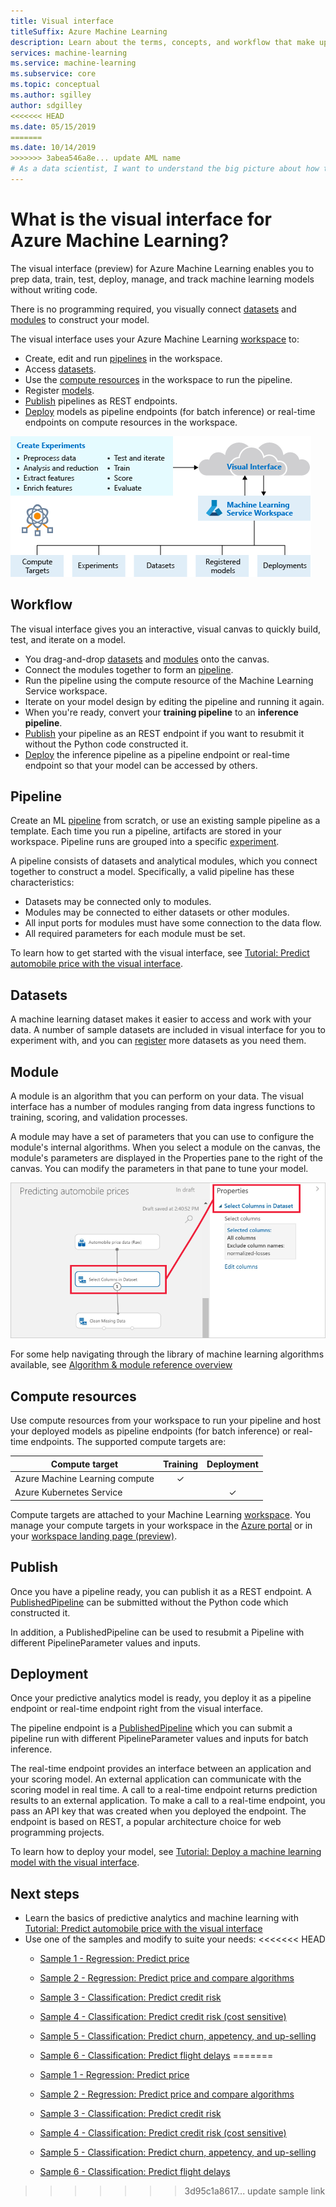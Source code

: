 ```yaml
---
title: Visual interface
titleSuffix: Azure Machine Learning
description: Learn about the terms, concepts, and workflow that make up the visual interface (preview) for Azure Machine Learning.
services: machine-learning
ms.service: machine-learning
ms.subservice: core
ms.topic: conceptual
ms.author: sgilley
author: sdgilley
<<<<<<< HEAD
ms.date: 05/15/2019
=======
ms.date: 10/14/2019
>>>>>>> 3abea546a8e... update AML name
# As a data scientist, I want to understand the big picture about how the visual interface for Azure Machine Learning works.
---
```


# What is the visual interface for Azure Machine Learning? 

The visual interface (preview) for Azure Machine Learning enables you to prep data, train, test, deploy, manage, and track machine learning models without writing code.

There is no programming required, you visually connect [datasets](#datasets) and [modules](#module) to construct your model.

The visual interface uses your Azure Machine Learning [workspace](concept-workspace.md) to:

+ Create, edit and run [pipelines](#pipeline) in the workspace.
+ Access [datasets](#datasets).
+ Use the [compute resources](#compute) in the workspace to run the pipeline. 
+ Register [models](concept-azure-machine-learning-architecture.md#models).
+ [Publish](#publish) pipelines as REST endpoints.
+ [Deploy](#deployment) models as pipeline endpoints (for batch inference) or real-time endpoints on compute resources in the workspace.

![Overview of the visual interface](media/ui-concept-visual-interface/overview.png)

## Workflow

The visual interface gives you an interactive, visual canvas to quickly build, test, and iterate on a model. 

+ You drag-and-drop [datasets](#datasets) and [modules](#module) onto the canvas.
+ Connect the modules together to form an [pipeline](#pipeline).
+ Run the pipeline using the compute resource of the Machine Learning Service workspace.
+ Iterate on your model design by editing the pipeline and running it again.
+ When you're ready, convert your **training pipeline** to an **inference pipeline**.
+ [Publish](#publish) your pipeline as an REST endpoint if you want to resubmit it without the Python code constructed it.
+ [Deploy](#deployment) the inference pipeline as a pipeline endpoint or real-time endpoint so that your model can be accessed by others.

## Pipeline

Create an ML [pipeline](concept-azure-machine-learning-architecture.md#ml-pipelines) from scratch, or use an existing sample pipeline as a template. Each time you run a pipeline, artifacts are stored in your workspace. Pipeline runs are grouped into a specific [experiment](concept-azure-machine-learning-architecture.md#experiments).

A pipeline consists of datasets and analytical modules, which you connect together to construct a model. Specifically, a valid pipeline has these characteristics:

* Datasets may be connected only to modules.
* Modules may be connected to either datasets or other modules.
* All input ports for modules must have some connection to the data flow.
* All required parameters for each module must be set.


To learn how to get started with the visual interface, see [Tutorial: Predict automobile price with the visual interface](ui-tutorial-automobile-price-train-score.md).

## Datasets

A machine learning dataset makes it easier to access and work with your data. A number of sample datasets are included in visual interface for you to experiment with, and you can [register](./how-to-create-register-datasets.md) more datasets as you need them.

## Module

A module is an algorithm that you can perform on your data. The visual interface has a number of modules ranging from data ingress functions to training, scoring, and validation processes.

A module may have a set of parameters that you can use to configure the module's internal algorithms. When you select a module on the canvas, the module's parameters are displayed in the Properties pane to the right of the canvas. You can modify the parameters in that pane to tune your model.

![Module properties](media/ui-concept-visual-interface/properties.png)

For some help navigating through the library of machine learning algorithms available, see [Algorithm & module reference overview](../algorithm-module-reference/module-reference.md)

## <a name="compute"></a> Compute resources

Use compute resources from your workspace to run your pipeline and host your deployed models as pipeline endpoints (for batch inference) or real-time endpoints. The supported compute targets are:


| Compute target | Training | Deployment |
| ---- |:----:|:----:|
| Azure Machine Learning compute | ✓ | |
| Azure Kubernetes Service | | ✓ |

Compute targets are attached to your Machine Learning [workspace](concept-workspace.md). You manage your compute targets in your workspace in the [Azure portal](https://portal.azure.com) or in your [workspace landing page (preview)](https://ml.azure.com).

## Publish

Once you have a pipeline ready, you can publish it as a REST endpoint. A [PublishedPipeline](https://docs.microsoft.com/en-us/python/api/azureml-pipeline-core/azureml.pipeline.core.graph.publishedpipeline?view=azure-ml-py) can be submitted without the Python code which constructed it.

In addition, a PublishedPipeline can be used to resubmit a Pipeline with different PipelineParameter values and inputs.

## Deployment

Once your predictive analytics model is ready, you deploy it as a pipeline endpoint or real-time endpoint right from the visual interface.

The pipeline endpoint is a [PublishedPipeline](https://docs.microsoft.com/en-us/python/api/azureml-pipeline-core/azureml.pipeline.core.graph.publishedpipeline?view=azure-ml-py) which you can submit a pipeline run with different PipelineParameter values and inputs for batch inference.

The real-time endpoint provides an interface between an application and your scoring model. An external application can communicate with the scoring model in real time. A call to a real-time endpoint returns prediction results to an external application. To make a call to a real-time endpoint, you pass an API key that was created when you deployed the endpoint. The endpoint is based on REST, a popular architecture choice for web programming projects.

To learn how to deploy your model, see [Tutorial: Deploy a machine learning model with the visual interface](ui-tutorial-automobile-price-deploy.md).

## Next steps

* Learn the basics of predictive analytics and machine learning with [Tutorial: Predict automobile price with the visual interface](ui-tutorial-automobile-price-train-score.md)
* Use one of the samples and modify to suite your needs:
<<<<<<< HEAD
    * [Sample 1 - Regression: Predict price](ui-sample-regression-predict-automobile-price-basic.md)
    * [Sample 2 - Regression: Predict price and compare algorithms](ui-sample-regression-predict-automobile-price-compare-algorithms.md)
    * [Sample 3 - Classification: Predict credit risk](ui-sample-classification-predict-credit-risk-basic.md)
    * [Sample 4 - Classification: Predict credit risk (cost sensitive)](ui-sample-classification-predict-credit-risk-cost-sensitive.md)
    * [Sample 5 - Classification: Predict churn, appetency, and up-selling](ui-sample-classification-predict-churn.md)
    * [Sample 6 - Classification: Predict flight delays](ui-sample-classification-predict-flight-delay.md)
=======

    * [Sample 1 - Regression: Predict price](how-to-ui-sample-regression-predict-automobile-price-basic.md)
    * [Sample 2 - Regression: Predict price and compare algorithms](how-to-ui-sample-regression-predict-automobile-price-compare-algorithms.md)
    * [Sample 3 - Classification: Predict credit risk](how-to-ui-sample-classification-predict-credit-risk-basic.md)
    * [Sample 4 - Classification: Predict credit risk (cost sensitive)](how-to-ui-sample-classification-predict-credit-risk-cost-sensitive.md)
    * [Sample 5 - Classification: Predict churn, appetency, and up-selling](how-to-ui-sample-classification-predict-churn.md)
    * [Sample 6 - Classification: Predict flight delays](how-to-ui-sample-classification-predict-flight-delay.md)

>>>>>>> 3d95c1a8617... update sample link
